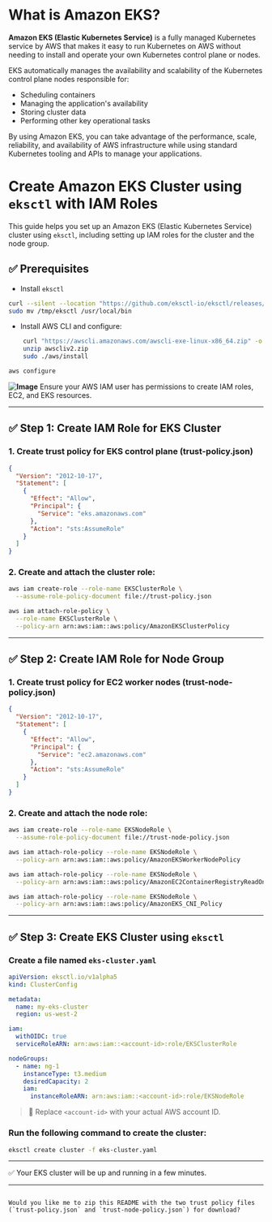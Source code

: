 
# What is Amazon EKS?

**Amazon EKS (Elastic Kubernetes Service)** is a fully managed Kubernetes service by AWS that makes it easy to run Kubernetes on AWS without needing to install and operate your own Kubernetes control plane or nodes.

EKS automatically manages the availability and scalability of the Kubernetes control plane nodes responsible for:

- Scheduling containers
- Managing the application's availability
- Storing cluster data
- Performing other key operational tasks

By using Amazon EKS, you can take advantage of the performance, scale, reliability, and availability of AWS infrastructure while using standard Kubernetes tooling and APIs to manage your applications.


# Create Amazon EKS Cluster using `eksctl` with IAM Roles

This guide helps you set up an Amazon EKS (Elastic Kubernetes Service) cluster using `eksctl`, including setting up IAM roles for the cluster and the node group.



## ✅ Prerequisites

- Install `eksctl`
```bash
curl --silent --location "https://github.com/eksctl-io/eksctl/releases/latest/download/eksctl_$(uname -s)_amd64.tar.gz" | tar xz -C /tmp
sudo mv /tmp/eksctl /usr/local/bin
````

* Install AWS CLI and configure:

```bash
    curl "https://awscli.amazonaws.com/awscli-exe-linux-x86_64.zip" -o "awscliv2.zip"
    unzip awscliv2.zip
    sudo ./aws/install
```

```bash
aws configure
```
**![Image](https://github.com/user-attachments/assets/de2fa9f5-2be9-410e-8c30-02f391b851c5)**
Ensure your AWS IAM user has permissions to create IAM roles, EC2, and EKS resources.

---

## ✅ Step 1: Create IAM Role for EKS Cluster

### 1. Create trust policy for EKS control plane (trust-policy.json)

```json
{
  "Version": "2012-10-17",
  "Statement": [
    {
      "Effect": "Allow",
      "Principal": {
        "Service": "eks.amazonaws.com"
      },
      "Action": "sts:AssumeRole"
    }
  ]
}
```

### 2. Create and attach the cluster role:

```bash
aws iam create-role --role-name EKSClusterRole \
  --assume-role-policy-document file://trust-policy.json

aws iam attach-role-policy \
  --role-name EKSClusterRole \
  --policy-arn arn:aws:iam::aws:policy/AmazonEKSClusterPolicy
```

---

## ✅ Step 2: Create IAM Role for Node Group

### 1. Create trust policy for EC2 worker nodes (trust-node-policy.json)

```json
{
  "Version": "2012-10-17",
  "Statement": [
    {
      "Effect": "Allow",
      "Principal": {
        "Service": "ec2.amazonaws.com"
      },
      "Action": "sts:AssumeRole"
    }
  ]
}
```

### 2. Create and attach the node role:

```bash
aws iam create-role --role-name EKSNodeRole \
  --assume-role-policy-document file://trust-node-policy.json

aws iam attach-role-policy --role-name EKSNodeRole \
  --policy-arn arn:aws:iam::aws:policy/AmazonEKSWorkerNodePolicy

aws iam attach-role-policy --role-name EKSNodeRole \
  --policy-arn arn:aws:iam::aws:policy/AmazonEC2ContainerRegistryReadOnly

aws iam attach-role-policy --role-name EKSNodeRole \
  --policy-arn arn:aws:iam::aws:policy/AmazonEKS_CNI_Policy
```

---

## ✅ Step 3: Create EKS Cluster using `eksctl`

### Create a file named `eks-cluster.yaml`

```yaml
apiVersion: eksctl.io/v1alpha5
kind: ClusterConfig

metadata:
  name: my-eks-cluster
  region: us-west-2

iam:
  withOIDC: true
  serviceRoleARN: arn:aws:iam::<account-id>:role/EKSClusterRole

nodeGroups:
  - name: ng-1
    instanceType: t3.medium
    desiredCapacity: 2
    iam:
      instanceRoleARN: arn:aws:iam::<account-id>:role/EKSNodeRole
```

> 🔁 Replace `<account-id>` with your actual AWS account ID.

### Run the following command to create the cluster:

```bash
eksctl create cluster -f eks-cluster.yaml
```

---

✅ Your EKS cluster will be up and running in a few minutes.

---

```

Would you like me to zip this README with the two trust policy files (`trust-policy.json` and `trust-node-policy.json`) for download?
```
